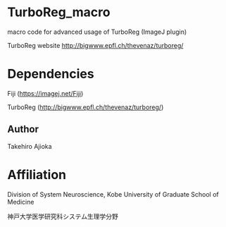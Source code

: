 # TurboReg_macro
macro code for advanced usage of TurboReg (ImageJ plugin)

TurboReg website  http://bigwww.epfl.ch/thevenaz/turboreg/

# Dependencies
Fiji (https://imagej.net/Fiji)

TurboReg (http://bigwww.epfl.ch/thevenaz/turboreg/)


## Author
Takehiro Ajioka 


# Affiliation

Division of System Neuroscience, Kobe University of Graduate School of Medicine

神戸大学医学研究科システム生理学分野
